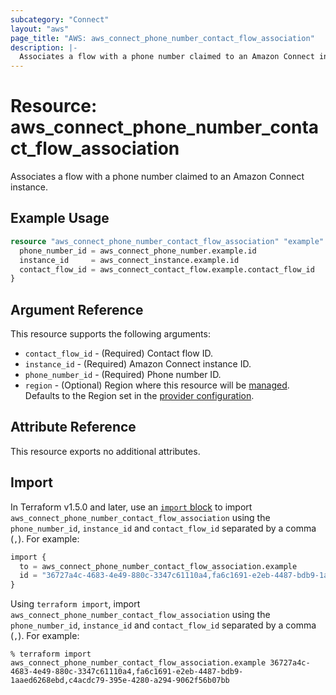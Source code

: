 ```yaml
---
subcategory: "Connect"
layout: "aws"
page_title: "AWS: aws_connect_phone_number_contact_flow_association"
description: |-
  Associates a flow with a phone number claimed to an Amazon Connect instance.
---
```


# Resource: aws_connect_phone_number_contact_flow_association

Associates a flow with a phone number claimed to an Amazon Connect instance.

## Example Usage

```terraform
resource "aws_connect_phone_number_contact_flow_association" "example" {
  phone_number_id = aws_connect_phone_number.example.id
  instance_id     = aws_connect_instance.example.id
  contact_flow_id = aws_connect_contact_flow.example.contact_flow_id
}
```

## Argument Reference

This resource supports the following arguments:

* `contact_flow_id` - (Required) Contact flow ID.
* `instance_id` - (Required) Amazon Connect instance ID.
* `phone_number_id` - (Required) Phone number ID.
* `region` - (Optional) Region where this resource will be [managed](https://docs.aws.amazon.com/general/latest/gr/rande.html#regional-endpoints). Defaults to the Region set in the [provider configuration](https://registry.terraform.io/providers/hashicorp/aws/latest/docs#aws-configuration-reference).

## Attribute Reference

This resource exports no additional attributes.

## Import

In Terraform v1.5.0 and later, use an [`import` block](https://developer.hashicorp.com/terraform/language/import) to import `aws_connect_phone_number_contact_flow_association` using the `phone_number_id`, `instance_id` and `contact_flow_id` separated by a comma (`,`). For example:

```terraform
import {
  to = aws_connect_phone_number_contact_flow_association.example
  id = "36727a4c-4683-4e49-880c-3347c61110a4,fa6c1691-e2eb-4487-bdb9-1aaed6268ebd,c4acdc79-395e-4280-a294-9062f56b07bb"
}
```

Using `terraform import`, import `aws_connect_phone_number_contact_flow_association` using the `phone_number_id`, `instance_id` and `contact_flow_id` separated by a comma (`,`). For example:

```console
% terraform import aws_connect_phone_number_contact_flow_association.example 36727a4c-4683-4e49-880c-3347c61110a4,fa6c1691-e2eb-4487-bdb9-1aaed6268ebd,c4acdc79-395e-4280-a294-9062f56b07bb
```
